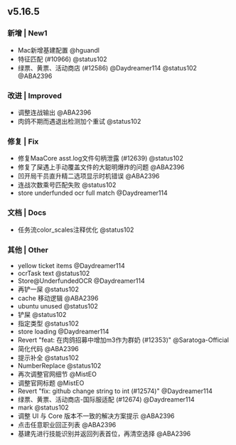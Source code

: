 ## v5.16.5

### 新增 | New1

* Mac新增基建配置 @hguandl
* 特征匹配 (#10966) @status102
* 绿票、黄票、活动商店 (#12586) @Daydreamer114 @status102 @ABA2396

### 改进 | Improved

* 调整连战输出 @ABA2396
* 肉鸽不期而遇退出检测加个重试 @status102

### 修复 | Fix

* 修复MaaCore asst.log文件句柄泄露 (#12639) @status102
* 修复了屎遇上手动覆盖文件的大聪明爆炸的问题 @ABA2396
* 凹开局干员直升精二选项显示时机错误 @ABA2396
* 连战次数乘号匹配失败 @status102
* store underfunded ocr full match @Daydreamer114

### 文档 | Docs

* 任务流color_scales注释优化 @status102

### 其他 | Other

* yellow ticket items @Daydreamer114
* ocrTask text @status102
* Store@UnderfundedOCR @Daydreamer114
* 再铲一屎 @status102
* cache 移动逻辑 @ABA2396
* ubuntu unused @status102
* 铲屎 @status102
* 指定类型 @status102
* store loading @Daydreamer114
* Revert "feat: 在肉鸽招募中增加m3作为群奶 (#12353)" @Saratoga-Official
* 简化代码 @ABA2396
* 提示补全 @status102
* NumberReplace @status102
* 再次调整官网细节 @MistEO
* 调整官网标题 @MistEO
* Revert "fix: github change string to int (#12574)" @Daydreamer114
* 绿票、黄票、活动商店-国际服适配 (#12674) @Daydreamer114
* mark @status102
* 调整 UI 与 Core 版本不一致的解决方案提示 @ABA2396
* 点击任意职业回正列表 @ABA2396
* 基建先进行技能识别并返回列表首位，再清空选择 @ABA2396
